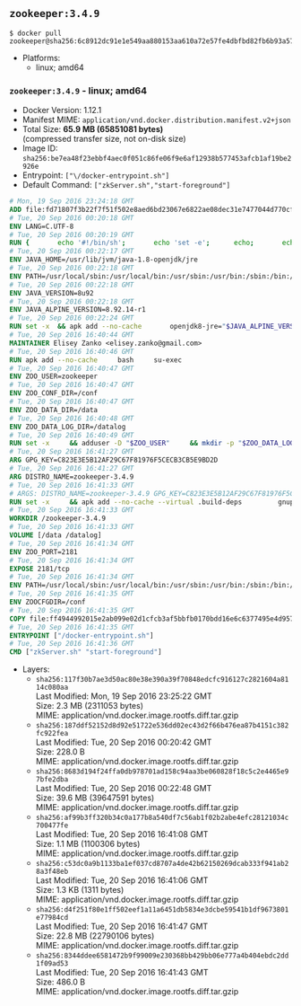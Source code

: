 ## `zookeeper:3.4.9`

```console
$ docker pull zookeeper@sha256:6c8912dc91e1e549aa880153aa610a72e57fe4dbfbd82fb6b93a57a712530b8e
```

-	Platforms:
	-	linux; amd64

### `zookeeper:3.4.9` - linux; amd64

-	Docker Version: 1.12.1
-	Manifest MIME: `application/vnd.docker.distribution.manifest.v2+json`
-	Total Size: **65.9 MB (65851081 bytes)**  
	(compressed transfer size, not on-disk size)
-	Image ID: `sha256:be7ea48f23ebbf4aec0f051c86fe06f9e6af12938b577453afcb1af19be2926e`
-	Entrypoint: `["\/docker-entrypoint.sh"]`
-	Default Command: `["zkServer.sh","start-foreground"]`

```dockerfile
# Mon, 19 Sep 2016 23:24:18 GMT
ADD file:fd71807f3b22f7f51f502e8aed6bd23067e6822ae08dec31e7477044d770cf48 in / 
# Tue, 20 Sep 2016 00:20:18 GMT
ENV LANG=C.UTF-8
# Tue, 20 Sep 2016 00:20:19 GMT
RUN { 		echo '#!/bin/sh'; 		echo 'set -e'; 		echo; 		echo 'dirname "$(dirname "$(readlink -f "$(which javac || which java)")")"'; 	} > /usr/local/bin/docker-java-home 	&& chmod +x /usr/local/bin/docker-java-home
# Tue, 20 Sep 2016 00:22:17 GMT
ENV JAVA_HOME=/usr/lib/jvm/java-1.8-openjdk/jre
# Tue, 20 Sep 2016 00:22:18 GMT
ENV PATH=/usr/local/sbin:/usr/local/bin:/usr/sbin:/usr/bin:/sbin:/bin:/usr/lib/jvm/java-1.8-openjdk/jre/bin:/usr/lib/jvm/java-1.8-openjdk/bin
# Tue, 20 Sep 2016 00:22:18 GMT
ENV JAVA_VERSION=8u92
# Tue, 20 Sep 2016 00:22:18 GMT
ENV JAVA_ALPINE_VERSION=8.92.14-r1
# Tue, 20 Sep 2016 00:22:24 GMT
RUN set -x 	&& apk add --no-cache 		openjdk8-jre="$JAVA_ALPINE_VERSION" 	&& [ "$JAVA_HOME" = "$(docker-java-home)" ]
# Tue, 20 Sep 2016 16:40:44 GMT
MAINTAINER Elisey Zanko <elisey.zanko@gmail.com>
# Tue, 20 Sep 2016 16:40:46 GMT
RUN apk add --no-cache     bash     su-exec
# Tue, 20 Sep 2016 16:40:47 GMT
ENV ZOO_USER=zookeeper
# Tue, 20 Sep 2016 16:40:47 GMT
ENV ZOO_CONF_DIR=/conf
# Tue, 20 Sep 2016 16:40:47 GMT
ENV ZOO_DATA_DIR=/data
# Tue, 20 Sep 2016 16:40:48 GMT
ENV ZOO_DATA_LOG_DIR=/datalog
# Tue, 20 Sep 2016 16:40:49 GMT
RUN set -x     && adduser -D "$ZOO_USER"     && mkdir -p "$ZOO_DATA_LOG_DIR" "$ZOO_DATA_DIR" "$ZOO_CONF_DIR"     && chown "$ZOO_USER:$ZOO_USER" "$ZOO_DATA_LOG_DIR" "$ZOO_DATA_DIR" "$ZOO_CONF_DIR"
# Tue, 20 Sep 2016 16:41:27 GMT
ARG GPG_KEY=C823E3E5B12AF29C67F81976F5CECB3CB5E9BD2D
# Tue, 20 Sep 2016 16:41:27 GMT
ARG DISTRO_NAME=zookeeper-3.4.9
# Tue, 20 Sep 2016 16:41:33 GMT
# ARGS: DISTRO_NAME=zookeeper-3.4.9 GPG_KEY=C823E3E5B12AF29C67F81976F5CECB3CB5E9BD2D
RUN set -x     && apk add --no-cache --virtual .build-deps         gnupg     && wget -q "http://www.apache.org/dist/zookeeper/$DISTRO_NAME/$DISTRO_NAME.tar.gz"     && wget -q "http://www.apache.org/dist/zookeeper/$DISTRO_NAME/$DISTRO_NAME.tar.gz.asc"     && export GNUPGHOME="$(mktemp -d)"     && gpg --keyserver ha.pool.sks-keyservers.net --recv-key "$GPG_KEY"     && gpg --batch --verify "$DISTRO_NAME.tar.gz.asc" "$DISTRO_NAME.tar.gz"     && tar -xzf "$DISTRO_NAME.tar.gz"     && mv "$DISTRO_NAME/conf/"* "$ZOO_CONF_DIR"     && rm -r "$GNUPGHOME" "$DISTRO_NAME.tar.gz" "$DISTRO_NAME.tar.gz.asc"     && apk del .build-deps
# Tue, 20 Sep 2016 16:41:33 GMT
WORKDIR /zookeeper-3.4.9
# Tue, 20 Sep 2016 16:41:33 GMT
VOLUME [/data /datalog]
# Tue, 20 Sep 2016 16:41:34 GMT
ENV ZOO_PORT=2181
# Tue, 20 Sep 2016 16:41:34 GMT
EXPOSE 2181/tcp
# Tue, 20 Sep 2016 16:41:34 GMT
ENV PATH=/usr/local/sbin:/usr/local/bin:/usr/sbin:/usr/bin:/sbin:/bin:/usr/lib/jvm/java-1.8-openjdk/jre/bin:/usr/lib/jvm/java-1.8-openjdk/bin:/zookeeper-3.4.9/bin
# Tue, 20 Sep 2016 16:41:35 GMT
ENV ZOOCFGDIR=/conf
# Tue, 20 Sep 2016 16:41:35 GMT
COPY file:ff4944992015e2ab099e02d1cfcb3af5bbfb0170bdd16e6c6377495e4d957747 in / 
# Tue, 20 Sep 2016 16:41:35 GMT
ENTRYPOINT ["/docker-entrypoint.sh"]
# Tue, 20 Sep 2016 16:41:36 GMT
CMD ["zkServer.sh" "start-foreground"]
```

-	Layers:
	-	`sha256:117f30b7ae3d50ac80e38e390a39f70848edcfc916127c2821604a8114c080aa`  
		Last Modified: Mon, 19 Sep 2016 23:25:22 GMT  
		Size: 2.3 MB (2311053 bytes)  
		MIME: application/vnd.docker.image.rootfs.diff.tar.gzip
	-	`sha256:187ddf52152d8d92e51722e536dd02ec43d2f66b476ea87b4151c382fc922fea`  
		Last Modified: Tue, 20 Sep 2016 00:20:42 GMT  
		Size: 228.0 B  
		MIME: application/vnd.docker.image.rootfs.diff.tar.gzip
	-	`sha256:8683d194f24ffa0db978701ad158c94aa3be060828f18c5c2e4465e97bfe2dba`  
		Last Modified: Tue, 20 Sep 2016 00:22:48 GMT  
		Size: 39.6 MB (39647591 bytes)  
		MIME: application/vnd.docker.image.rootfs.diff.tar.gzip
	-	`sha256:af99b3ff320b34c0a177b8a540df7c56ab1f02b2abe4efc28121034c700477fe`  
		Last Modified: Tue, 20 Sep 2016 16:41:08 GMT  
		Size: 1.1 MB (1100306 bytes)  
		MIME: application/vnd.docker.image.rootfs.diff.tar.gzip
	-	`sha256:c53dc0a9b1133ba1ef037cd8707a4de42b62150269dcab333f941ab28a3f48eb`  
		Last Modified: Tue, 20 Sep 2016 16:41:06 GMT  
		Size: 1.3 KB (1311 bytes)  
		MIME: application/vnd.docker.image.rootfs.diff.tar.gzip
	-	`sha256:d4f251f80e1ff502eef1a11a6451db5834e3dcbe59541b1df9673801e77984cd`  
		Last Modified: Tue, 20 Sep 2016 16:41:47 GMT  
		Size: 22.8 MB (22790106 bytes)  
		MIME: application/vnd.docker.image.rootfs.diff.tar.gzip
	-	`sha256:8344ddee6581472b9f99009e230368bb429bb06e777a4b404ebdc2dd1f09ad53`  
		Last Modified: Tue, 20 Sep 2016 16:41:43 GMT  
		Size: 486.0 B  
		MIME: application/vnd.docker.image.rootfs.diff.tar.gzip
